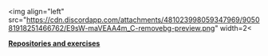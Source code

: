 
<img align="left" src="https://cdn.discordapp.com/attachments/481023998059347969/905081918251466762/E9sW-maVEAA4m_C-removebg-preview.png" width=2<

<a href="https://github.com/STIA1113-GROUP-C-HAIKAL"><Strong>Repositories and exercises</Strong></a>
